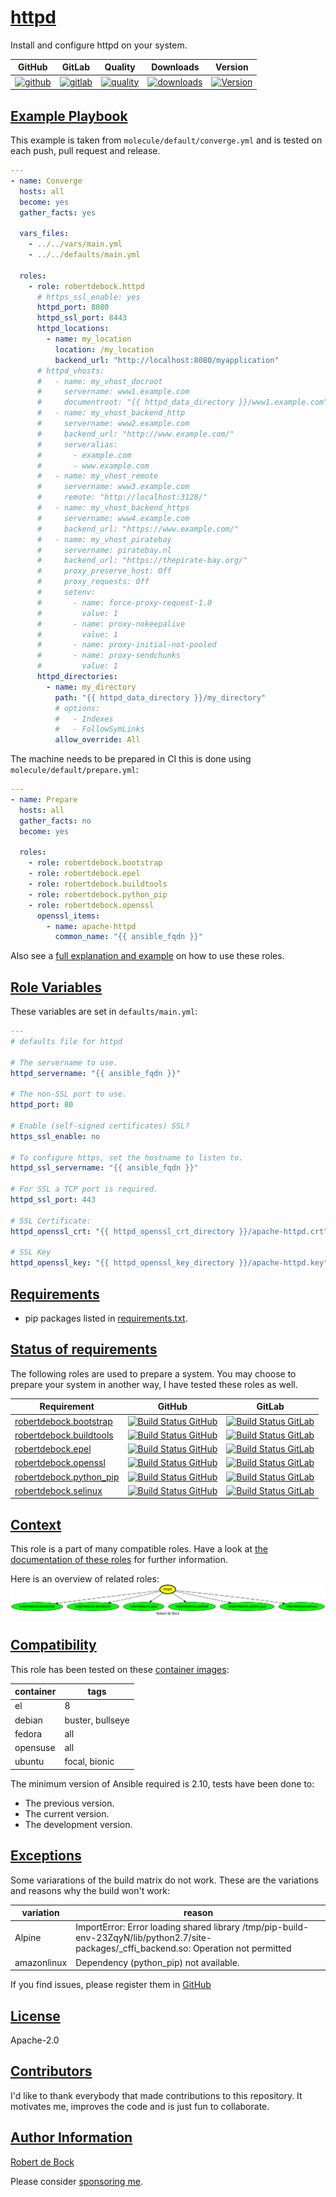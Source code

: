 # [httpd](#httpd)

Install and configure httpd on your system.

|GitHub|GitLab|Quality|Downloads|Version|
|------|------|-------|---------|-------|
|[![github](https://github.com/robertdebock/ansible-role-httpd/workflows/Ansible%20Molecule/badge.svg)](https://github.com/robertdebock/ansible-role-httpd/actions)|[![gitlab](https://gitlab.com/robertdebock/ansible-role-httpd/badges/master/pipeline.svg)](https://gitlab.com/robertdebock/ansible-role-httpd)|[![quality](https://img.shields.io/ansible/quality/21855)](https://galaxy.ansible.com/robertdebock/httpd)|[![downloads](https://img.shields.io/ansible/role/d/21855)](https://galaxy.ansible.com/robertdebock/httpd)|[![Version](https://img.shields.io/github/release/robertdebock/ansible-role-httpd.svg)](https://github.com/robertdebock/ansible-role-httpd/releases/)|

## [Example Playbook](#example-playbook)

This example is taken from `molecule/default/converge.yml` and is tested on each push, pull request and release.
```yaml
---
- name: Converge
  hosts: all
  become: yes
  gather_facts: yes

  vars_files:
    - ../../vars/main.yml
    - ../../defaults/main.yml

  roles:
    - role: robertdebock.httpd
      # https_ssl_enable: yes
      httpd_port: 8080
      httpd_ssl_port: 8443
      httpd_locations:
        - name: my_location
          location: /my_location
          backend_url: "http://localhost:8080/myapplication"
      # httpd_vhosts:
      #   - name: my_vhost_docroot
      #     servername: www1.example.com
      #     documentroot: "{{ httpd_data_directory }}/www1.example.com"
      #   - name: my_vhost_backend_http
      #     servername: www2.example.com
      #     backend_url: "http://www.example.com/"
      #     serveralias:
      #       - example.com
      #       - www.example.com
      #   - name: my_vhost_remote
      #     servername: www3.example.com
      #     remote: "http://localhost:3128/"
      #   - name: my_vhost_backend_https
      #     servername: www4.example.com
      #     backend_url: "https://www.example.com/"
      #   - name: my_vhost_piratebay
      #     servername: piratebay.nl
      #     backend_url: "https://thepirate-bay.org/"
      #     proxy_preserve_host: Off
      #     proxy_requests: Off
      #     setenv:
      #       - name: force-proxy-request-1.0
      #         value: 1
      #       - name: proxy-nokeepalive
      #         value: 1
      #       - name: proxy-initial-not-pooled
      #       - name: proxy-sendchunks
      #         value: 1
      httpd_directories:
        - name: my_directory
          path: "{{ httpd_data_directory }}/my_directory"
          # options:
          #   - Indexes
          #   - FollowSymLinks
          allow_override: All
```

The machine needs to be prepared in CI this is done using `molecule/default/prepare.yml`:
```yaml
---
- name: Prepare
  hosts: all
  gather_facts: no
  become: yes

  roles:
    - role: robertdebock.bootstrap
    - role: robertdebock.epel
    - role: robertdebock.buildtools
    - role: robertdebock.python_pip
    - role: robertdebock.openssl
      openssl_items:
        - name: apache-httpd
          common_name: "{{ ansible_fqdn }}"
```

Also see a [full explanation and example](https://robertdebock.nl/how-to-use-these-roles.html) on how to use these roles.

## [Role Variables](#role-variables)

These variables are set in `defaults/main.yml`:
```yaml
---
# defaults file for httpd

# The servername to use.
httpd_servername: "{{ ansible_fqdn }}"

# The non-SSL port to use.
httpd_port: 80

# Enable (self-signed certificates) SSL?
https_ssl_enable: no

# To configure https, set the hostname to listen to.
httpd_ssl_servername: "{{ ansible_fqdn }}"

# For SSL a TCP port is required.
httpd_ssl_port: 443

# SSL Certificate:
httpd_openssl_crt: "{{ httpd_openssl_crt_directory }}/apache-httpd.crt"

# SSL Key
httpd_openssl_key: "{{ httpd_openssl_key_directory }}/apache-httpd.key"
```

## [Requirements](#requirements)

- pip packages listed in [requirements.txt](https://github.com/robertdebock/ansible-role-httpd/blob/master/requirements.txt).

## [Status of requirements](#status-of-requirements)

The following roles are used to prepare a system. You may choose to prepare your system in another way, I have tested these roles as well.

| Requirement | GitHub | GitLab |
|-------------|--------|--------|
|[robertdebock.bootstrap](https://galaxy.ansible.com/robertdebock/bootstrap)|[![Build Status GitHub](https://github.com/robertdebock/ansible-role-bootstrap/workflows/Ansible%20Molecule/badge.svg)](https://github.com/robertdebock/ansible-role-bootstrap/actions)|[![Build Status GitLab ](https://gitlab.com/robertdebock/ansible-role-bootstrap/badges/master/pipeline.svg)](https://gitlab.com/robertdebock/ansible-role-bootstrap)|
|[robertdebock.buildtools](https://galaxy.ansible.com/robertdebock/buildtools)|[![Build Status GitHub](https://github.com/robertdebock/ansible-role-buildtools/workflows/Ansible%20Molecule/badge.svg)](https://github.com/robertdebock/ansible-role-buildtools/actions)|[![Build Status GitLab ](https://gitlab.com/robertdebock/ansible-role-buildtools/badges/master/pipeline.svg)](https://gitlab.com/robertdebock/ansible-role-buildtools)|
|[robertdebock.epel](https://galaxy.ansible.com/robertdebock/epel)|[![Build Status GitHub](https://github.com/robertdebock/ansible-role-epel/workflows/Ansible%20Molecule/badge.svg)](https://github.com/robertdebock/ansible-role-epel/actions)|[![Build Status GitLab ](https://gitlab.com/robertdebock/ansible-role-epel/badges/master/pipeline.svg)](https://gitlab.com/robertdebock/ansible-role-epel)|
|[robertdebock.openssl](https://galaxy.ansible.com/robertdebock/openssl)|[![Build Status GitHub](https://github.com/robertdebock/ansible-role-openssl/workflows/Ansible%20Molecule/badge.svg)](https://github.com/robertdebock/ansible-role-openssl/actions)|[![Build Status GitLab ](https://gitlab.com/robertdebock/ansible-role-openssl/badges/master/pipeline.svg)](https://gitlab.com/robertdebock/ansible-role-openssl)|
|[robertdebock.python_pip](https://galaxy.ansible.com/robertdebock/python_pip)|[![Build Status GitHub](https://github.com/robertdebock/ansible-role-python_pip/workflows/Ansible%20Molecule/badge.svg)](https://github.com/robertdebock/ansible-role-python_pip/actions)|[![Build Status GitLab ](https://gitlab.com/robertdebock/ansible-role-python_pip/badges/master/pipeline.svg)](https://gitlab.com/robertdebock/ansible-role-python_pip)|
|[robertdebock.selinux](https://galaxy.ansible.com/robertdebock/selinux)|[![Build Status GitHub](https://github.com/robertdebock/ansible-role-selinux/workflows/Ansible%20Molecule/badge.svg)](https://github.com/robertdebock/ansible-role-selinux/actions)|[![Build Status GitLab ](https://gitlab.com/robertdebock/ansible-role-selinux/badges/master/pipeline.svg)](https://gitlab.com/robertdebock/ansible-role-selinux)|

## [Context](#context)

This role is a part of many compatible roles. Have a look at [the documentation of these roles](https://robertdebock.nl/) for further information.

Here is an overview of related roles:
![dependencies](https://raw.githubusercontent.com/robertdebock/ansible-role-httpd/png/requirements.png "Dependencies")

## [Compatibility](#compatibility)

This role has been tested on these [container images](https://hub.docker.com/u/robertdebock):

|container|tags|
|---------|----|
|el|8|
|debian|buster, bullseye|
|fedora|all|
|opensuse|all|
|ubuntu|focal, bionic|

The minimum version of Ansible required is 2.10, tests have been done to:

- The previous version.
- The current version.
- The development version.

## [Exceptions](#exceptions)

Some variarations of the build matrix do not work. These are the variations and reasons why the build won't work:

| variation                 | reason                 |
|---------------------------|------------------------|
| Alpine | ImportError: Error loading shared library /tmp/pip-build-env-23ZqyN/lib/python2.7/site-packages/_cffi_backend.so: Operation not permitted |
| amazonlinux | Dependency (python_pip) not available. |


If you find issues, please register them in [GitHub](https://github.com/robertdebock/ansible-role-httpd/issues)

## [License](#license)

Apache-2.0

## [Contributors](#contributors)

I'd like to thank everybody that made contributions to this repository. It motivates me, improves the code and is just fun to collaborate.


## [Author Information](#author-information)

[Robert de Bock](https://robertdebock.nl/)

Please consider [sponsoring me](https://github.com/sponsors/robertdebock).

